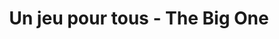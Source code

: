 ---
title: Un jeu pour tous - The Big One
jour: mercredi 13 avril 
horaires: 18h-20h
invites:
    - 
        nom: Stéphane Laurent
        metier: Chef de Projet Réseau Testing - Cap Game
        url: /assets/images/invites/CAdStephaneLaurent.jpeg
    - 
        nom: MrGyzmo
        metier: Responsable de la Web TV - Atletec
        url: /assets/images/invites/Mrgyzmo.jpeg
    -
        nom: Adrien Du Patelin
        metier: Futur doctorant en Sciences de l’Information et de la Communication
        url: /assets/images/invites/adriendupatelin.jpeg
    -
        nom: AlexandreTheGamer
        metier: Ambassadeur HandiGamers
        url: /assets/images/invites/rcAlex92.jpeg

planning:
    -
        rubrique: Introduction
        resume: Présentation des problématiques que l'on va évoqer, de l'équipe et de nos invités
    -
        rubrique: Discussions
        resume: Plusieurs questions posées par les animateurs aux différents invités. Mais aussi par les spectateurs du tchat.
    -
        rubrique: Confrontation
        resume: Nous donnons l'occasion aux joueurs en situation de handicap de pouvoir s'addresser directment à des personnes participant à la création de jeux vidéos
    -
        rubrique: Programme en cours d'élaboration...
        resume: Nous voulons donner la parole à un maximum de personnes pour qu'il puisse s'exprimer de la meilleure des manières 
---